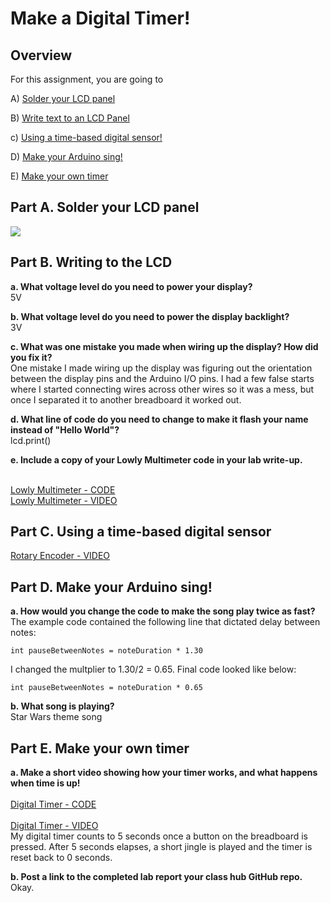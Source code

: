 # Make a Digital Timer!
 
## Overview
For this assignment, you are going to 

A) [Solder your LCD panel](#part-a-solder-your-lcd-panel)

B) [Write text to an LCD Panel](#part-b-writing-to-the-lcd) 

c) [Using a time-based digital sensor!](#part-c-using-a-time-based-digital-sensor)

D) [Make your Arduino sing!](#part-d-make-your-arduino-sing)

E) [Make your own timer](#part-e-make-your-own-timer) 
 
## Part A. Solder your LCD panel

<img src="https://i.imgur.com/KQFWiSW.jpg">
 
## Part B. Writing to the LCD
 
**a. What voltage level do you need to power your display?**<BR>
5V

**b. What voltage level do you need to power the display backlight?**<BR>
3V
   
**c. What was one mistake you made when wiring up the display? How did you fix it?**<BR>
One mistake I made wiring up the display was figuring out the orientation between the display pins and the Arduino I/O pins. I had a few false starts where I started connecting wires across other wires so it was a mess, but once I separated it to another breadboard it worked out. 

**d. What line of code do you need to change to make it flash your name instead of "Hello World"?**<BR>
lcd.print()
 
**e. Include a copy of your Lowly Multimeter code in your lab write-up.**<BR><BR>

<a href="https://github.com/ckruger0/IDD-Fa18-Lab2/blob/master/LowlyMultimeter.ino">Lowly Multimeter - CODE</a><BR>
<a href="https://www.youtube.com/watch?v=dvQln0haYnE">Lowly Multimeter - VIDEO</a>

## Part C. Using a time-based digital sensor

<a href="https://youtu.be/vhxhbqJrTTU">Rotary Encoder - VIDEO</a>

## Part D. Make your Arduino sing!

**a. How would you change the code to make the song play twice as fast?**<BR>
The example code contained the following line that dictated delay between notes:<BR>
 
```
int pauseBetweenNotes = noteDuration * 1.30
```
 
I changed the multplier to 1.30/2 = 0.65. Final code looked like below:<BR>

```
int pauseBetweenNotes = noteDuration * 0.65
```

**b. What song is playing?**<BR>
Star Wars theme song

## Part E. Make your own timer

**a. Make a short video showing how your timer works, and what happens when time is up!**<BR><BR>
 <a href="https://github.com/ckruger0/IDD-Fa18-Lab2/blob/master/DigitalTimer_CKruger.ino">Digital Timer - CODE</a><BR><BR>
 <a href="https://www.youtube.com/watch?v=g39is1shZ5M">Digital Timer - VIDEO</a><BR>
 My digital timer counts to 5 seconds once a button on the breadboard is pressed. After 5 seconds elapses, a short jingle is played and the timer is reset back to 0 seconds.

**b. Post a link to the completed lab report your class hub GitHub repo.**<BR>
 Okay.
